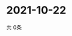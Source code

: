 # 2021-10-22
  共 0条

  <!-- BEGIN -->
  <!-- 最后更新时间Fri Oct 22 2021 18:03:57 GMT+0000 (Coordinated Universal Time) -->
  
  <!-- END -->
  
  